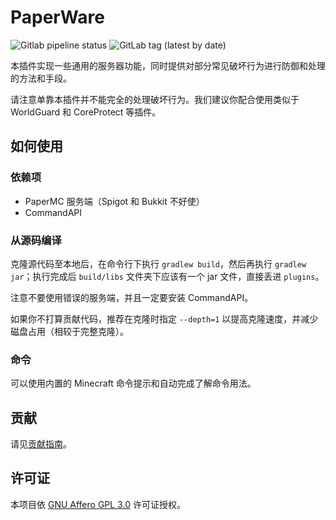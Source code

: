 # PaperWare

![Gitlab pipeline status](https://img.shields.io/gitlab/pipeline-status/budplaza/budplaza-software-paper?logo=gitlab&style=flat-square)
![GitLab tag (latest by date)](https://img.shields.io/gitlab/v/tag/budplaza/budplaza-software-paper?style=flat-square)

本插件实现一些通用的服务器功能，同时提供对部分常见破坏行为进行防御和处理的方法和手段。

请注意单靠本插件并不能完全的处理破坏行为。我们建议你配合使用类似于 WorldGuard 和 CoreProtect 等插件。

## 如何使用

### 依赖项

- PaperMC 服务端（Spigot 和 Bukkit 不好使）
- CommandAPI

### 从源码编译

克隆源代码至本地后，在命令行下执行 `gradlew build`，然后再执行 `gradlew jar`；执行完成后 `build/libs` 文件夹下应该有一个 jar 文件，直接丢进 `plugins`。

注意不要使用错误的服务端，并且一定要安装 CommandAPI。

如果你不打算贡献代码，推荐在克隆时指定 `--depth=1` 以提高克隆速度，并减少磁盘占用（相较于完整克隆）。

### 命令

可以使用内置的 Minecraft 命令提示和自动完成了解命令用法。

## 贡献

请见[贡献指南](docs/CONTRIBUTING_zh-CN.md)。

## 许可证

本项目依 [GNU Affero GPL 3.0](LICENSE) 许可证授权。
